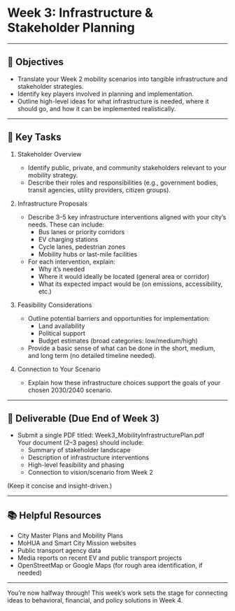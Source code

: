 # Week 3: Infrastructure & Stakeholder Planning

---

## 🎯 Objectives
- Translate your Week 2 mobility scenarios into tangible infrastructure and stakeholder strategies.
- Identify key players involved in planning and implementation.
- Outline high-level ideas for what infrastructure is needed, where it should go, and how it can be implemented realistically.

---

## 📌 Key Tasks

1. Stakeholder Overview  
   - Identify public, private, and community stakeholders relevant to your mobility strategy.  
   - Describe their roles and responsibilities (e.g., government bodies, transit agencies, utility providers, citizen groups).

2. Infrastructure Proposals  
   - Describe 3–5 key infrastructure interventions aligned with your city’s needs. These can include:  
     - Bus lanes or priority corridors  
     - EV charging stations  
     - Cycle lanes, pedestrian zones  
     - Mobility hubs or last-mile facilities  
   - For each intervention, explain:  
     - Why it’s needed  
     - Where it would ideally be located (general area or corridor)  
     - What its expected impact would be (on emissions, accessibility, etc.)

3. Feasibility Considerations  
   - Outline potential barriers and opportunities for implementation:  
     - Land availability  
     - Political support  
     - Budget estimates (broad categories: low/medium/high)  
   - Provide a basic sense of what can be done in the short, medium, and long term (no detailed timeline needed).

4. Connection to Your Scenario  
   - Explain how these infrastructure choices support the goals of your chosen 2030/2040 scenario.

---

## 📝 Deliverable (Due End of Week 3)

- Submit a single PDF titled: Week3_MobilityInfrastructurePlan.pdf  
  Your document (2–3 pages) should include:  
  - Summary of stakeholder landscape  
  - Description of infrastructure interventions  
  - High-level feasibility and phasing  
  - Connection to vision/scenario from Week 2  

(Keep it concise and insight-driven.)

---

## 📚 Helpful Resources

- City Master Plans and Mobility Plans  
- MoHUA and Smart City Mission websites  
- Public transport agency data  
- Media reports on recent EV and public transport projects  
- OpenStreetMap or Google Maps (for rough area identification, if needed)

---

You’re now halfway through! This week’s work sets the stage for connecting ideas to behavioral, financial, and policy solutions in Week 4.
